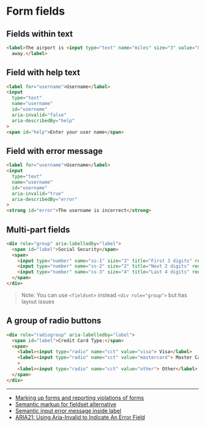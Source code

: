 # Form fields

## Fields within text

```html
<label>The airport is <input type="text" name="miles" size="3" value="8"> miles
  away.</label>
```

## Field with help text

```html
<label for="username">Username</label>
<input
  type="text"
  name="username"
  id="username"
  aria-invalid="false"
  aria-describedBy="help"
>
<span id="help">Enter your user name</span>
```

## Field with error message

```html
<label for="username">Username</label>
<input
  type="text"
  name="username"
  id="username"
  aria-invalid="true"
  aria-describedBy="error"
>
<strong id="error">The username is incorrect</strong>
```

## Multi-part fields

```html
<div role="group" aria-labelledby="label">
  <span id="label">Social Security</span>
  <span>
    <input type="number" name="ss-1" size="3" title="First 3 digits" required>
    <input type="number" name="ss-2" size="2" title="Next 2 digits" required>
    <input type="number" name="ss-3" size="4" title="Last 4 digits" required>
  </span>
</div>
```

> Note: You can use `<fieldset>` instead `<div role="group">` but has layout
> issues

## A group of radio buttons

```html
<div role="radiogroup" aria-labelledby="label">
  <span id="label">Credit Card Type:</span>
  <span>
    <label><input type="radio" name="cct" value="visa"> Visa</label>
    <label><input type="radio" name="cct" value="mastercard"> Master Card</label
    >
    <label><input type="radio" name="cct" value="other"> Other</label>
  </span>
</div>
```

---

- [Marking up forms and reporting violations of forms](http://mars.dequecloud.com/demo/form-markup.htm)
- [Semantic markup for fieldset alternative](https://stackoverflow.com/questions/48413847/semantic-markup-for-fieldset-alternative)
- [Semantic input error message inside label](https://stackoverflow.com/questions/46656151/semantic-input-error-message-inside-label)
- [ARIA21: Using Aria-Invalid to Indicate An Error Field](https://www.w3.org/TR/2016/NOTE-WCAG20-TECHS-20161007/ARIA21#ARIA21-description)
